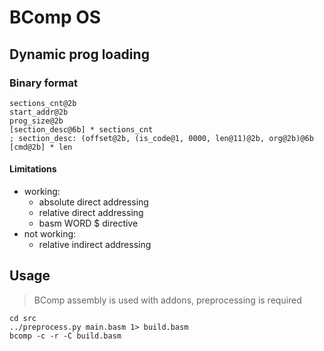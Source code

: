 # BComp OS


## Dynamic prog loading
### Binary format 
```
sections_cnt@2b
start_addr@2b
prog_size@2b
[section_desc@6b] * sections_cnt
; section_desc: (offset@2b, (is_code@1, 0000, len@11)@2b, org@2b)@6b
[cmd@2b] * len
```

#### Limitations
- working:
  - absolute direct addressing
  - relative direct addressing
  - basm WORD $ directive 
- not working:
  - relative indirect addressing

 

## Usage
> BComp assembly is used with addons, preprocessing is required

```shell
cd src
../preprocess.py main.basm 1> build.basm
bcomp -c -r -C build.basm
```
